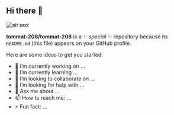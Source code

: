 ## Hi there 👋

![alt text](https://i.pinimg.com/736x/47/92/39/47923978460c45c766031a42772bd64e.jpg)

**tommat-208/tommat-208** is a ✨ _special_ ✨ repository because its `README.md` (this file) appears on your GitHub profile.

Here are some ideas to get you started:

- 🔭 I’m currently working on ...
- 🌱 I’m currently learning ...
- 👯 I’m looking to collaborate on ...
- 🤔 I’m looking for help with ...
- 💬 Ask me about ...
- 📫 How to reach me: ...
- ⚡ Fun fact: ...


